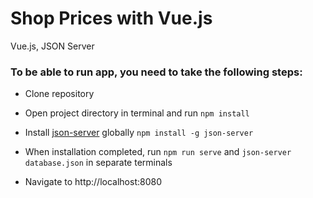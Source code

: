 # Shop Prices with Vue.js
Vue.js, JSON Server

### To be able to run app, you need to take the following steps:

*  Clone repository

*  Open project directory in terminal and run ```npm install```

*  Install [json-server](https://www.npmjs.com/package/json-server) globally `npm install -g json-server`

*  When installation completed, run ```npm run serve``` and ```json-server database.json``` in separate terminals

* Navigate to http://localhost:8080
